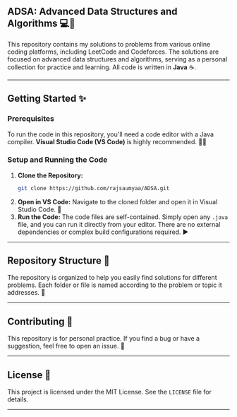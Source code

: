 ## **ADSA: Advanced Data Structures and Algorithms** 💻🚀

This repository contains my solutions to problems from various online coding platforms, including LeetCode and Codeforces. The solutions are focused on advanced data structures and algorithms, serving as a personal collection for practice and learning. All code is written in **Java** ☕.

-----

## **Getting Started** ✨

### **Prerequisites**

To run the code in this repository, you'll need a code editor with a Java compiler. **Visual Studio Code (VS Code)** is highly recommended. 👨‍💻

### **Setup and Running the Code**

1.  **Clone the Repository:**
    ```bash
    git clone https://github.com/rajsaumyaa/ADSA.git
    ```
2.  **Open in VS Code:** Navigate to the cloned folder and open it in Visual Studio Code. 📂
3.  **Run the Code:** The code files are self-contained. Simply open any `.java` file, and you can run it directly from your editor. There are no external dependencies or complex build configurations required. ▶️

-----

## **Repository Structure** 🌳

The repository is organized to help you easily find solutions for different problems. Each folder or file is named according to the problem or topic it addresses. 🧩

-----

## **Contributing** 🤝

This repository is for personal practice. If you find a bug or have a suggestion, feel free to open an issue. 🐞

-----

## **License** 📄

This project is licensed under the MIT License. See the `LICENSE` file for details.

-----
